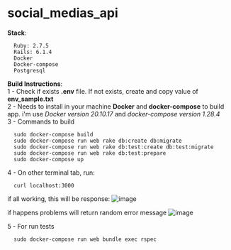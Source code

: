 # social_medias_api

<b>Stack</b>:
``` 
  Ruby: 2.7.5
  Rails: 6.1.4
  Docker
  Docker-compose
  Postgresql
```

<b>Build Instructions</b>: <br>
1 - Check if exists <b>.env</b> file. If not exists, create and copy value of <b>env_sample.txt</b> <br>
2 - Needs to install in your machine <b>Docker</b> and <b>docker-compose</b> to build <br> app. i'm use *Docker version 20.10.17* and *docker-compose version 1.28.4* <br>
3 - Commands to build

```
  sudo docker-compose build
  sudo docker-compose run web rake db:create db:migrate
  sudo docker-compose run web rake db:test:create db:test:migrate
  sudo docker-compose run web rake db:test:prepare
  sudo docker-compose up
```
4 - On other terminal tab, run:

```
  curl localhost:3000
```
if all working, this will be response: 
![image](https://user-images.githubusercontent.com/14844393/177075922-7a77bd88-565f-4911-a871-153a350499f5.png)

if happens problems will return random error message
![image](https://user-images.githubusercontent.com/14844393/177076718-b9331369-6f05-4950-968e-097530cf2db4.png)

5 - For run tests
```
  sudo docker-compose run web bundle exec rspec
```





